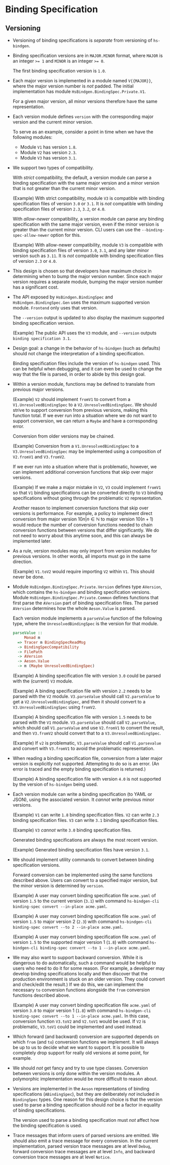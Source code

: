 # Binding Specification

## Versioning

* Versioning of binding specifications is *separate* from versioning of
  `hs-bindgen`.

* Binding specification versions are in `MAJOR.MINOR` format, where `MAJOR` is
  an integer `>= 1` and `MINOR` is an integer `>= 0`.

  The first binding specification version is `1.0`.

* Each major version is implemented in a module named `V{{MAJOR}}`, where the
  major version number is *not* padded.  The initial implementation has module
  `HsBindgen.BindingSpec.Private.V1`.

  For a given major version, all minor versions therefore have the same
  representation.

* Each version module defines `version` with the corresponding major version and
  the current minor version.

  To serve as an example, consider a point in time when we have the following
  modules:

    * Module `V1` has version `1.8`.
    * Module `V2` has version `2.3`.
    * Module `V3` has version `3.1`.

* We support two types of compatibility.

  With *strict* compatibility, the default, a version module can parse a binding
  specification with the same major version and a minor version that is not
  greater than the current minor version.

  (Example) With strict compatibility, module `V3` is compatible with binding
  specification files of version `3.0` or `3.1`.  It is *not* compatible with
  binding specification files of version `2.3`, `3.2`, or `4.0`.

  With *allow-newer* compatibility, a version module can parse any binding
  specification with the same major version, even if the minor version is
  greater than the current minor version.  CLI users can use the
  `--binding-spec-allow-newer` option for this.

  (Example) With allow-newer compatibility, module `V3` is compatible with
  binding specification files of version `3.0`, `3.1`, and any later minor
  version such as `3.11`.  It is *not* compatible with binding specification
  files of version `2.3` or `4.0`.

* This design is chosen so that developers have maximum choice in determining
  when to bump the major version number.  Since each major version requires a
  separate module, bumping the major version number has a significant cost.

* The API exposed by `HsBindgen.BindingSpec` and `HsBindgen.BindingSpec.Gen`
  uses the maximum supported version module.  `Frontend` only uses that version.

  The `--version` output is updated to also display the maximum supported
  binding specification version.

  (Example) The public API uses the `V3` module, and `--version` outputs
  `binding specification 3.1`.

* Design goal: a change in the behavior of `hs-bindgen` (such as defaults)
  should not change the interpretation of a binding specification.

  Binding specification files include the version of `hs-bindgen` used.  This
  can be helpful when debugging, and it can even be used to change the way that
  the file is parsed, in order to abide by this design goal.

* Within a version module, functions may be defined to translate from previous
  major versions.

  (Example) `V2` should implement `fromV1` to convert from a
  `V1.UnresolvedBindingSpec` to a `V2.UnresolvedBindingSpec`.  We should strive
  to support conversion from previous versions, making this function total.  If
  we ever run into a situation where we do not want to support conversion, we
  can return a `Maybe` and have a corresponding error.

  Conversion from older versions may be chained.

  (Example) Conversion from a `V1.UnresolvedBindingSpec` to a
  `V3.UnresolvedBindingSpec` may be implemented using a composition of
  `V2.fromV1` and `V3.fromV2`.

  If we ever run into a situation where that is problematic, however, we can
  implement additional conversion functions that skip over major versions.

  (Example) If we make a major mistake in `V2`, `V3` could implement `fromV1` so
  that `V1` binding specifications can be converted directly to `V3` binding
  specifications without going through the problematic `V2` representation.

  Another reason to implement conversion functions that skip over versions is
  performance.  For example, a policy to implement direct conversion from major
  version $`10n | n \in \mathbb{N}`$ to major version $`10(n+1)`$ would reduce
  the number of conversion functions needed to chain conversion functions
  between versions that differ significantly.  We do not need to worry about
  this anytime soon, and this can always be implemented later.

* As a rule, version modules may only import from version modules for previous
  versions.  In other words, all imports must go in the same direction.

  (Example) `V1.toV2` would require importing `V2` within `V1`.  This should
  never be done.

* Module `HsBindgen.BindingSpec.Private.Version` defines type `AVersion`, which
  contains the `hs-bindgen` and binding specification versions.  Module
  `HsBindgen.BindingSpec.Private.Common` defines functions that first parse the
  `AVersion` part of binding specification files.  The parsed `AVersion`
  determines how the whole `Aeson.Value` is parsed.

  Each version module implements a `parseValue` function of the following type,
  where the `UnresolvedBindingSpec` is the version for that module.

    ```haskell
    parseValue ::
         Monad m
      => Tracer m BindingSpecReadMsg
      -> BindingSpecCompatibility
      -> FilePath
      -> AVersion
      -> Aeson.Value
      -> m (Maybe UnresolvedBindingSpec)
    ```

  (Example) A binding specification file with version `3.0` could be parsed with
  the (current) `V3` module.

  (Example) A binding specification file with version `2.2` needs to be parsed
  with the `V2` module.  `V3.parseValue` should call `V2.parseValue` to get a
  `V2.UnresolvedBindingSpec`, and then it should convert to a
  `V3.UnresolvedBindingSpec` using `fromV2`.

  (Example) A binding specification file with version `1.5` needs to be parsed
  with the `V1` module.  `V3.parseValue` should call `V2.parseValue`, which
  should call `V1.parseValue` and use `V2.fromV1` to convert the result, and
  then `V3.fromV2` should convert that to a `V3.UnresolvedBindingSpec`.

  (Example) If `v2` is problematic, `V3.parseValue` should call `V1.parsevalue`
  and convert with `V3.fromV1` to avoid the problematic representation.

* When reading a binding specification file, conversion from a later major
  version is explicitly not supported.  Attempting to do so is an error.  (An
  error is traced and the empty binding specification is returned.)

  (Example) A binding specification file with version `4.0` is not supported by
  the version of `hs-bindgen` being used.

* Each version module can write a binding specification (to YAML or JSON), using
  the associated version.  It *cannot* write previous minor versions.

  (Example) `V1` can write `1.8` binding specification files.  `V2` can write
  `2.3` binding specification files.  `V3` can write `3.1` binding specification
  files.

  (Example) `V3` *cannot* write `3.0` binding specification files.

  Generated binding specifications are always the most recent version.

  (Example) Generated binding specification files have version `3.1`.

* We should implement utility commands to convert between binding specification
  versions.

  Forward conversion can be implemented using the same functions described
  above.  Users can convert to a specified major version, but the minor version
  is determined by `version`.

  (Example) A user may convert binding specification file `acme.yaml` of version
  `1.5` to the current version (`3.1`) with command
  `hs-bindgen-cli binding-spec convert --in-place acme.yaml`.

  (Example) A user may convert binding specification file `acme.yaml` of version
  `1.5` to major version 2 (`2.3`) with command
  `hs-bindgen-cli binding-spec convert --to 2 --in-place acme.yaml`.

  (Example) A user may convert binding specification file `acme.yaml` of version
  `1.5` to the supported major version 1 (`1.8`) with command
  `hs-bindgen-cli binding-spec convert --to 1 --in-place acme.yaml`.

* We may also want to support backward conversion.  While it is dangerous to do
  automatically, such a command would be helpful to users who need to do it for
  some reason.  (For example, a developer may develop binding specifications
  locally and then discover that the production environment is stuck on an older
  version.  They could convert and check/edit the result.)  If we do this, we
  can implement the necessary `to` conversion functions alongside the `from`
  conversion functions described above.

  (Example) A user may convert binding specification file `acme.yaml` of version
  `3.0` to major version 1 (`1.8`) with command
  `hs-bindgen-cli binding-spec convert --to 1 --in-place acme.yaml`.  In this
  case, conversion function `V3.toV2` and `V2.toV1` would be used.  If `V2` is
  problematic, `V3.toV1` could be implemented and used instead.

* Which forward (and backward) conversion are supported depends on which `from`
  (and `to`) conversion functions we implement.  It will always be up to us to
  decide what we want to support.  It is possible to completely drop support for
  really old versions at some point, for example.

* We should *not* get fancy and try to use type classes.  Conversion between
  versions is only done within the version modules.  A polymorphic
  implementation would be more difficult to reason about.

* Versions are implemented in the `Aeson` representations of binding
  specifications (`ABindingSpec`), but they are deliberately *not* included in
  `BindingSpec` types.  One reason for this design choice is that the version
  used to parse a binding specification should *not* be a factor in equality of
  binding specifications.

  The version used to parse a binding specification must *not* affect how the
  binding specification is used.

* Trace messages that inform users of parsed versions are emitted.  We should
  also emit a trace message for every conversion.  In the current
  implementation, parsed version trace messages are at level `Debug`, forward
  conversion trace messages are at level `Info`, and backward conversion trace
  messages are at level `Notice`.

